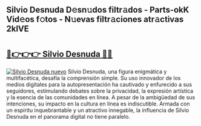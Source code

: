 ## Silvio Desnuda D𝚎sn𝚞dos filtr𝚊dos - Parts-okK Vid𝚎os f𝚘tos - N𝚞evas filtr𝚊ciones atr𝚊ctivas 2klVE

# <h2><a href="http://mbboil0.tromn.icu/?c=Silvio+Desnuda">🔗👉👉👉 Silvio Desnuda 🔗🔗</a></h2>

[![Silvio Desnuda nuevo](https://i.imgur.com/pEAQMta.gif)](http://mbboil0.tromn.icu/?c=Silvio+Desnuda)
Silvio Desnuda, una figura enigmática y multifacética, desafía la comprensión simple. Su uso innovador de los medios digitales para la autopresentación ha cautivado y enfurecido a sus seguidores, estimulando debates sobre la privacidad, la expresión artística y la esencia de las comunidades en línea. A pesar de la ambigüedad de sus intenciones, su impacto en la cultura en línea es indiscutible. Armada con un espíritu inquebrantable y un atractivo innegable, la influencia de Silvio Desnuda en el panorama digital no tiene paralelo.
